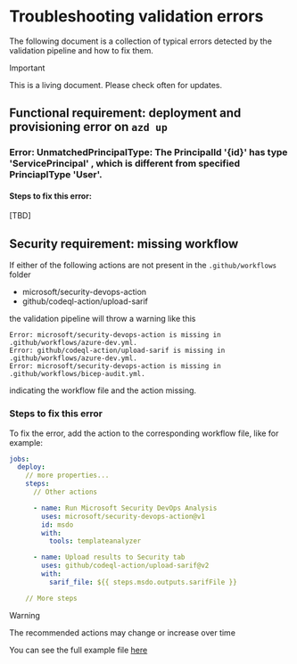 # Troubleshooting validation errors

The following document is a collection of typical errors detected by the validation pipeline and how to fix them.

> [!IMPORTANT]
> This is a living document. Please check often for updates.

## Functional requirement: deployment and provisioning error on `azd up`

### Error: UnmatchedPrincipalType: The PrincipalId '{id}' has type 'ServicePrincipal' , which is different from specified PrinciaplType 'User'.

#### Steps to fix this error:
[TBD]


## Security requirement: missing workflow

If either of the following actions are not present in the `.github/workflows` folder

- microsoft/security-devops-action
- github/codeql-action/upload-sarif

the validation pipeline will throw a warning like this

```
Error: microsoft/security-devops-action is missing in .github/workflows/azure-dev.yml.
Error: github/codeql-action/upload-sarif is missing in .github/workflows/azure-dev.yml.
Error: microsoft/security-devops-action is missing in .github/workflows/bicep-audit.yml.
```

indicating the workflow file and the action missing.

### Steps to fix this error

To fix the error, add the action to the corresponding workflow file, like for example:

```yml
jobs:
  deploy:
    // more properties...
    steps:
      // Other actions

      - name: Run Microsoft Security DevOps Analysis
        uses: microsoft/security-devops-action@v1
        id: msdo
        with:
          tools: templateanalyzer

      - name: Upload results to Security tab
        uses: github/codeql-action/upload-sarif@v2
        with:
          sarif_file: ${{ steps.msdo.outputs.sarifFile }}

    // More steps
```

> [!WARNING]
> The recommended actions may change or increase over time

You can see the full example file [here](https://github.com/Azure-Samples/azd-ai-starter/blob/main/.github/workflows/azure-dev.yml)
